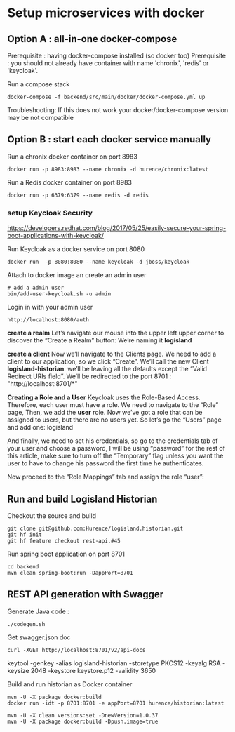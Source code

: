 
# Setup microservices with docker



## Option A : all-in-one docker-compose

Prerequisite : having docker-compose installed (so docker too)
Prerequisite : you should not already have container with name 'chronix', 'redis' or 'keycloak'.

Run a compose stack
    
    docker-compose -f backend/src/main/docker/docker-compose.yml up
    
Troubleshooting: If this does not work your docker/docker-compose version may be not compatible    

## Option B : start each docker service manually

Run a chronix docker container on port 8983

    docker run -p 8983:8983 --name chronix -d hurence/chronix:latest
    
Run a Redis docker container on port 8983  
    
    docker run -p 6379:6379 --name redis -d redis    


### setup Keycloak Security

https://developers.redhat.com/blog/2017/05/25/easily-secure-your-spring-boot-applications-with-keycloak/
 
Run Keycloak as a docker service on port 8080
    
    docker run  -p 8080:8080 --name keycloak -d jboss/keycloak

Attach to docker image an create an admin user

    # add a admin user
    bin/add-user-keycloak.sh -u admin

Login in with your admin user
    
    http://localhost:8080/auth
    
**create a realm**
Let’s navigate our mouse into the upper left upper corner to discover the “Create a Realm” button:
We’re naming it **logisland**

**create a client**
Now we’ll navigate to the Clients page. We need to add a client to our application, so we click “Create”. We’ll call the new Client **logisland-historian**.
we’ll be leaving all the defaults except the “Valid Redirect URIs field”. We’ll be redirected to the port 8701 : "http://localhost:8701/*"

**Creating a Role and a User**
Keycloak uses the Role-Based Access. Therefore, each user must have a role.
We need to navigate to the “Role” page, Then, we add the **user** role.
Now we’ve got a role that can be assigned to users, but there are no users yet. So let’s go the “Users” page and add one: logisland

 And finally, we need to set his credentials, so go to the credentials tab of your user and choose a password, I will be using “password” for the rest of this article, make sure to turn off the “Temporary” flag unless you want the user to have to change his password the first time he authenticates.
 
 Now proceed to the “Role Mappings” tab and assign the role “user”:



## Run and build Logisland Historian
    
Checkout the source and build

    git clone git@github.com:Hurence/logisland.historian.git
    git hf init
    git hf feature checkout rest-api.#45

Run spring boot application on port 8701

    cd backend    
    mvn clean spring-boot:run -DappPort=8701


## REST API generation with Swagger

Generate Java code : 

    ./codegen.sh

Get swagger.json doc

    curl -XGET http://localhost:8701/v2/api-docs




 keytool -genkey -alias logisland-historian -storetype PKCS12 -keyalg RSA -keysize 2048  -keystore keystore.p12 -validity 3650
 
 
 
Build and run historian as Docker container
 
    mvn -U -X package docker:build
    docker run -idt -p 8701:8701 -e appPort=8701 hurence/historian:latest

    mvn -U -X clean versions:set -DnewVersion=1.0.37
    mvn -U -X package docker:build -Dpush.image=true

